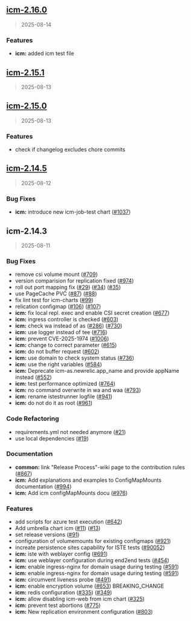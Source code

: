 
<a name="icm-2.16.0"></a>
## [icm-2.16.0](https://github.com/intershop/helm-charts/compare/icm-2.15.1...icm-2.16.0)

> 2025-08-14

### Features

* **icm:** added icm test file


<a name="icm-2.15.1"></a>
## [icm-2.15.1](https://github.com/intershop/helm-charts/compare/icm-2.15.0...icm-2.15.1)

> 2025-08-13


<a name="icm-2.15.0"></a>
## [icm-2.15.0](https://github.com/intershop/helm-charts/compare/icm-2.14.5...icm-2.15.0)

> 2025-08-13

### Features

* check if changelog excludes chore commits


<a name="icm-2.14.5"></a>
## [icm-2.14.5](https://github.com/intershop/helm-charts/compare/icm-2.14.3...icm-2.14.5)

> 2025-08-12

### Bug Fixes

* **icm:** introduce new icm-job-test chart ([#1037](https://github.com/intershop/helm-charts/issues/1037))


<a name="icm-2.14.3"></a>
## icm-2.14.3

> 2025-08-11

### Bug Fixes

* remove csi volume mount ([#709](https://github.com/intershop/helm-charts/issues/709))
* version comparision for replication fixed ([#974](https://github.com/intershop/helm-charts/issues/974))
* roll out port mapping fix ([#29](https://github.com/intershop/helm-charts/issues/29)) ([#34](https://github.com/intershop/helm-charts/issues/34)) ([#35](https://github.com/intershop/helm-charts/issues/35))
* use PageCache PVC ([#87](https://github.com/intershop/helm-charts/issues/87)) ([#88](https://github.com/intershop/helm-charts/issues/88))
* fix lint test for icm-charts ([#99](https://github.com/intershop/helm-charts/issues/99))
* relication configmap ([#106](https://github.com/intershop/helm-charts/issues/106)) ([#107](https://github.com/intershop/helm-charts/issues/107))
* **icm:** fix local repl. exec and enable CSI secret creation ([#677](https://github.com/intershop/helm-charts/issues/677))
* **icm:** ingress controller is checked ([#603](https://github.com/intershop/helm-charts/issues/603))
* **icm:** check wa instead of as ([#286](https://github.com/intershop/helm-charts/issues/286)) ([#730](https://github.com/intershop/helm-charts/issues/730))
* **icm:** use logger instead of tee ([#716](https://github.com/intershop/helm-charts/issues/716))
* **icm:** prevent CVE-2025-1974 ([#1006](https://github.com/intershop/helm-charts/issues/1006))
* **icm:** change to correct parameter ([#615](https://github.com/intershop/helm-charts/issues/615))
* **icm:** do not buffer request ([#602](https://github.com/intershop/helm-charts/issues/602))
* **icm:** use domain to check system status ([#736](https://github.com/intershop/helm-charts/issues/736))
* **icm:** use the right variables ([#584](https://github.com/intershop/helm-charts/issues/584))
* **icm:** Deprecate icm-as.newrelic.app_name and provide appName instead ([#552](https://github.com/intershop/helm-charts/issues/552))
* **icm:** test performance optimized ([#764](https://github.com/intershop/helm-charts/issues/764))
* **icm:** no command overwrite in wa and waa ([#793](https://github.com/intershop/helm-charts/issues/793))
* **icm:** rename istestrunner logfile ([#941](https://github.com/intershop/helm-charts/issues/941))
* **icm:** do not do it as root ([#961](https://github.com/intershop/helm-charts/issues/961))

### Code Refactoring

* requirements.yml not needed anymore ([#21](https://github.com/intershop/helm-charts/issues/21))
* use local dependencies ([#19](https://github.com/intershop/helm-charts/issues/19))

### Documentation

* **common:** link "Release Process"-wiki page to the contribution rules ([#867](https://github.com/intershop/helm-charts/issues/867))
* **icm:** Add explanations and examples to ConfigMapMounts documentation ([#994](https://github.com/intershop/helm-charts/issues/994))
* **icm:** Add icm configMapMounts docu ([#976](https://github.com/intershop/helm-charts/issues/976))

### Features

* add scripts for azure test execution ([#642](https://github.com/intershop/helm-charts/issues/642))
* Add umbrella chart icm ([#11](https://github.com/intershop/helm-charts/issues/11)) ([#13](https://github.com/intershop/helm-charts/issues/13))
* set release versions ([#91](https://github.com/intershop/helm-charts/issues/91))
* configuration of volumemounts for existing configmaps ([#921](https://github.com/intershop/helm-charts/issues/921))
* increate persistence sites capability for ISTE tests ([#90052](https://github.com/intershop/helm-charts/issues/90052))
* **icm:** iste with weblayer config ([#691](https://github.com/intershop/helm-charts/issues/691))
* **icm:** use weblayer configuration during end2end tests ([#454](https://github.com/intershop/helm-charts/issues/454))
* **icm:** enable ingress-nginx for domain usage during testing ([#591](https://github.com/intershop/helm-charts/issues/591))
* **icm:** enable ingress-nginx for domain usage during testing ([#591](https://github.com/intershop/helm-charts/issues/591))
* **icm:** circumvent liveness probe ([#491](https://github.com/intershop/helm-charts/issues/491))
* **icm:** enable encryption volume ([#653](https://github.com/intershop/helm-charts/issues/653)) BREAKING_CHANGE
* **icm:** redis configuration ([#335](https://github.com/intershop/helm-charts/issues/335)) ([#349](https://github.com/intershop/helm-charts/issues/349))
* **icm:** allow disabling icm-web from icm chart ([#325](https://github.com/intershop/helm-charts/issues/325))
* **icm:** prevent test abortions ([#775](https://github.com/intershop/helm-charts/issues/775))
* **icm:** New replication environment configuration ([#803](https://github.com/intershop/helm-charts/issues/803))

